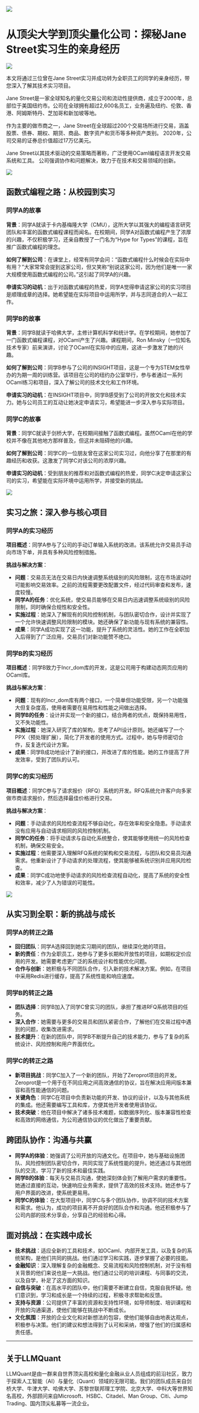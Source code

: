 ![](https://fastly.jsdelivr.net/gh/bucketio/img11@main/2024/10/21/1729466068183-23134fce-3131-4262-b18c-f378d71af4f6.gif)
# 从顶尖大学到顶尖量化公司：探秘Jane Street实习生的亲身经历
![](https://fastly.jsdelivr.net/gh/bucketio/img9@main/2024/10/20/1729465031968-b3c8959e-1d37-4b8a-91b1-b0b0dfe25143.png)


本文将通过三位曾在Jane Street实习并成功转为全职员工的同学的亲身经历，带您深入了解其技术实习项目。

Jane Street是一家全球知名的量化交易公司和流动性提供商，成立于2000年，总部位于美国纽约市。公司在全球拥有超过2,600名员工，业务遍及纽约、伦敦、香港、阿姆斯特丹、芝加哥和新加坡等地。 

作为主要的做市商之一，Jane Street在全球超过200个交易场所进行交易，涵盖股票、债券、期权、期货、商品、数字资产和货币等多种资产类别。 2020年，公司交易的证券总价值超过17万亿美元。 

Jane Street以其技术驱动的交易策略而著称，广泛使用OCaml编程语言开发交易系统和工具。 公司强调协作和问题解决，致力于在技术和交易领域的创新。 


![](https://fastly.jsdelivr.net/gh/bucketio/img12@main/2024/11/26/1732636375053-896444d7-81a0-43ad-b0cb-e89be0aa622a.png)


## 函数式编程之路：从校园到实习

### 同学A的故事

**背景**：同学A就读于卡内基梅隆大学（CMU），这所大学以其强大的编程语言研究团队和丰富的函数式编程课程而闻名。在校期间，同学A对函数式编程产生了浓厚的兴趣，不仅积极学习，还亲自教授了一门名为“Hype for Types”的课程，旨在推广函数式编程的理念。

**如何了解到公司**：在课堂上，经常有同学会问：“函数式编程什么时候会在实际中有用？”大家常常会提到这家公司，但又笑称“别说这家公司，因为他们是唯一一家大规模使用函数式编程的公司。”这引起了同学A的兴趣。

**申请实习的动机**：出于对函数式编程的热爱，同学A觉得申请这家公司的实习项目是顺理成章的选择。她希望能在实际项目中运用所学，并与志同道合的人一起工作。

### 同学B的故事

**背景**：同学B就读于哈佛大学，主修计算机科学和统计学。在学校期间，她参加了一门函数式编程课程，对OCaml产生了兴趣。课程期间，Ron Minsky（一位知名技术专家）前来演讲，讨论了OCaml在实际中的应用，这进一步激发了她的兴趣。

**如何了解到公司**：同学B参与了公司的INSIGHT项目，这是一个专为STEM女性举办的为期一周的训练营。该项目在公司的纽约办公室举行，参与者通过一系列OCaml练习和项目，深入了解公司的技术文化和工作环境。

**申请实习的动机**：在INSIGHT项目中，同学B感受到了公司的开放文化和技术实力。她与公司员工的互动让她决定申请实习，希望能进一步深入参与实际项目。

### 同学C的故事

**背景**：同学C就读于剑桥大学，在校期间接触了函数式编程。虽然OCaml在他的学校并不像在其他地方那样普及，但这并未阻碍他的兴趣。

**如何了解到公司**：同学C的一位朋友曾在这家公司实习过，向他分享了在那里的有趣经历和收获。这激发了同学C对该公司的浓厚兴趣。

**申请实习的动机**：受到朋友的推荐和对函数式编程的热爱，同学C决定申请这家公司的实习，希望能在实际环境中运用所学，并接受新的挑战。


![](https://fastly.jsdelivr.net/gh/bucketio/img19@main/2024/11/26/1732636409842-603d73f7-fe42-4910-aaff-5dd846a4d84a.png)


## 实习之旅：深入参与核心项目

### 同学A的实习经历

**项目概述**：同学A参与了公司的手动订单输入系统的改进。该系统允许交易员手动向市场下单，并具有多种风险控制措施。

**挑战与解决方案**：

- **问题**：交易员无法在交易日内快速调整系统级别的风险限制，这在市场波动时可能影响交易效率。之前的流程需要更改配置文件，经过代码审查和发布，速度较慢。
- **同学A的任务**：优化系统，使交易员能够在交易日内迅速调整系统级别的风险限制，同时确保合规性和安全性。
- **实施过程**：她深入了解现有的风险控制机制，与团队密切合作，设计并实现了一个允许快速调整风险限制的模块。她还确保了新功能与现有系统的兼容性。
- **成果**：同学A成功实现了这一功能，提升了系统的灵活性。她的工作在全职加入后得到了广泛应用，交易员们对新功能赞不绝口。

### 同学B的实习经历

**项目概述**：同学B致力于Incr_dom库的开发，这是公司用于构建动态网页应用的OCaml库。

**挑战与解决方案**：

- **问题**：现有的Incr_dom库有两个接口，一个简单但功能受限，另一个功能强大但复杂度高，使用者需要在易用性和性能之间做出选择。
- **同学B的任务**：设计并实现一个新的接口，结合两者的优点，既保持易用性，又不失功能性。
- **实施过程**：她深入研究了库的架构，思考了API设计原则。她还编写了一个PPX（预处理扩展），简化了开发者的使用方式。过程中，她与导师密切合作，反复迭代设计方案。
- **成果**：同学B成功地设计了新的接口，并改进了库的性能。她的工作提高了开发效率，受到了团队的认可。

### 同学C的实习经历

**项目概述**：同学C参与了请求报价（RFQ）系统的开发。RFQ系统允许客户向多家做市商请求报价，然后选择最佳价格进行交易。

**挑战与解决方案**：

- **问题**：手动请求的风险检查流程不够自动化，存在效率和安全隐患。手动请求没有应用与自动请求相同的风险控制机制。
- **同学C的任务**：将手动请求与自动化系统整合，使其能够使用统一的风险检查机制，确保交易安全。
- **实施过程**：他需要深入理解RFQ系统的架构和交易流程，与团队和交易员沟通需求。他重新设计了手动请求的处理流程，使其能够被系统识别并应用风险检查。
- **成果**：同学C成功地使手动请求的风险检查流程自动化，提高了系统的安全性和效率，减少了人为错误的可能性。


![](https://fastly.jsdelivr.net/gh/bucketio/img10@main/2024/11/26/1732636504579-6a7747a9-7dc1-4f96-b0b6-8253287a0e3d.png)



## 从实习到全职：新的挑战与成长

### 同学A的转正之路

- **回归团队**：同学A选择回到她实习期间的团队，继续深化她的项目。
- **新的责任**：作为全职员工，她参与了更多长期和开放性的项目，如期权定价应用的开发。她需要考虑更广泛的系统设计和性能优化问题。
- **合作与创新**：她积极与不同团队合作，引入新的技术解决方案。例如，在项目中采用Redis进行缓存，提高了系统性能和响应速度。

### 同学B的转正之路

- **团队选择**：同学B加入了同学C曾实习的团队，承担了推进RFQ系统项目的任务。
- **深入合作**：她需要与更多的交易员和团队紧密合作，了解他们在交易过程中遇到的问题，收集改进需求。
- **技术提升**：在新的团队中，同学B不断提升自己的技术能力，参与了复杂的系统设计、风险控制和用户界面优化。

### 同学C的转正之路

- **新项目挑战**：同学C加入了一个新的团队，开始了Zeroprot项目的开发。Zeroprot是一个用于在不同应用之间高效通信的协议，旨在解决应用间版本兼容和高性能通信的问题。
- **关键角色**：同学C在项目中负责新功能的开发、协议的设计，以及与其他系统的集成。他还需要编写工具和库，方便其他开发者使用该协议。
- **技术突破**：他在项目中解决了诸多技术难题，如数据序列化、版本兼容性检查和高效的网络通信，为公司通信协议的优化做出了重要贡献。

## 跨团队协作：沟通与共赢

- **同学A的体验**：她强调了公司开放的沟通文化。在项目中，她与基础设施团队、风险控制团队密切合作，共同实现了系统性能的提升。她还通过与其他团队的交流，学习了新的技术和最佳实践。
- **同学B的体验**：每天与交易员沟通，使她深刻体会到了解用户需求的重要性。她通过直接的互动，快速响应业务需求，提供了高效的技术支持。她还参与了用户界面的改进，使系统更易用。
- **同学C的体验**：在大型项目中，同学C与多个团队协作，协调不同的技术方案和需求。他认为，成功的项目离不开良好的团队合作和沟通。他还积极参与了公司内部的技术分享会，分享自己的经验和心得。

## 面对挑战：在实践中成长

- **技术挑战**：适应全新的工具和技术，如OCaml、内部开发工具，以及复杂的系统架构，是他们共同的挑战。他们通过学习和实践，逐步掌握了必要的技能。
- **金融知识**：深入理解复杂的金融概念、交易流程和风险控制机制，对于没有相关背景的他们来说也是一大挑战。他们通过公司的培训课程、与同事的交流，以及自学，补足了这方面的知识。
- **自信与突破**：在高水平的团队中，他们需要不断建立自信，克服自我怀疑。他们意识到，学习和成长是一个持续的过程，积极寻求帮助和反馈。
- **支持与资源**：公司提供了丰富的资源和支持性环境，如导师制度、培训课程和开放的沟通渠道，使他们能够在挑战中不断成长。
- **文化氛围**：开放的企业文化和对新想法的包容，使他们能够自由地表达观点，积极参与决策。他们的建议和想法得到了认可和采纳，增强了他们的归属感和责任感。



---

## 关于LLMQuant

LLMQuant是由一群来自世界顶尖高校和量化金融从业人员组成的前沿社区，致力于探索人工智能（AI）与量化（Quant）领域的无限可能。我们的团队成员来自剑桥大学、牛津大学、哈佛大学、苏黎世联邦理工学院、北京大学、中科大等世界知名高校，外部顾问来自Microsoft、HSBC、Citadel、Man Group、Citi、Jump Trading、国内顶尖私募等一流企业。
